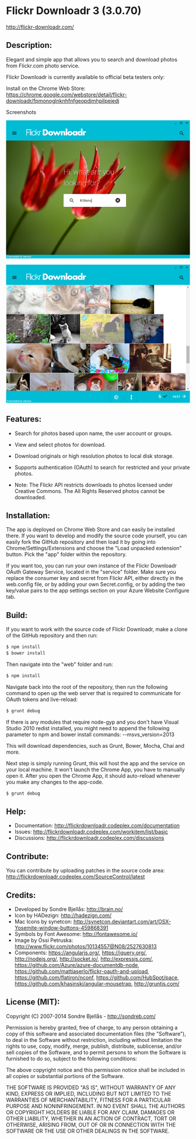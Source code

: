 Flickr Downloadr 3 (3.0.70)
============

http://flickr-downloadr.com/

## Description:

Elegant and simple app that allows you to search and download
photos from Flickr.com photo service.

Flickr Downloadr is currently available to official beta testers only:

Install on the Chrome Web Store: https://chrome.google.com/webstore/detail/flickr-downloadr/fpmonoglnknhfnfgeopdjmhpilpejedj

Screenshots

![Home Screen](/web/public/images/Flickr_Downloadr_02.png?raw=true "Home Screen")

![Results](/web/public/images/Flickr_Downloadr_06.png?raw=true "Results")

## Features:
- Search for photos based upon name, the user account or groups.
- View and select photos for download.
- Download originals or high resolution photos to local disk storage.
- Supports authentication (OAuth) to search for restricted and your private photos.

- Note: The Flickr API restricts downloads to photos licensed under Creative Commons. The All Rights Reserved photos cannot be downloaded.

## Installation:

The app is deployed on Chrome Web Store and can easily be installed there.
If you want to develop and modify the source code yourself, you can easily fork the GitHub repository
and then load it by going into Chrome/Settings/Extensions and choose the
"Load unpacked extension" button. Pick the "app" folder within the repository.

If you want too, you can run your own instance of the Flickr Downloadr OAuth Gateway Service, located
in the "service" folder. Make sure you replace the consumer key and secret from Flickr API, either
directly in the web.config file, or by adding your own Secret.config, or by adding the two key/value
pairs to the app settings section on your Azure Website Configure tab.

## Build:

If you want to work with the source code of Flickr Downloadr, make a clone of the GitHub repository
and then run:

```sh
$ npm install
$ bower install
```

Then navigate into the "web" folder and run:

```sh
$ npm install
```

Navigate back into the root of the repository, then run the following command to open up the web
server that is required to communicate for OAuth tokens and live-reload:

```sh
$ grunt debug
```

If there is any modules that require node-gyp and you don't have Visual Studio 2010 redist installed,
you might need to append the following parameter to npm and bower install commands: --msvs_version=2013

This will download dependencies, such as Grunt, Bower, Mocha, Chai and more.

Next step is simply running Grunt, this will host the app and the service on
your local machine. It won't launch the Chrome App, you have to manually open
it. After you open the Chrome App, it should auto-reload whenever you make
any changes to the app-code.

```sh
$ grunt debug
```

## Help:

- Documentation: http://flickrdownloadr.codeplex.com/documentation
- Issues: http://flickrdownloadr.codeplex.com/workitem/list/basic
- Discussions: http://flickrdownloadr.codeplex.com/discussions

## Contribute:

You can contribute by uploading patches in the source code area:
http://flickrdownloadr.codeplex.com/SourceControl/latest

## Credits:
- Developed by Sondre Bjellås: http://brain.no/
- Icon by HADezign: http://hadezign.com/
- Mac Icons by synetcon: http://synetcon.deviantart.com/art/OSX-Yosemite-window-buttons-459868391
- Symbols by Font Awesome: http://fontawesome.io/
- Image by Ossi Petruska: http://www.flickr.com/photos/10134557@N08/2527630813
- Components: https://angularjs.org/, https://jquery.org/, http://nodejs.org/,
http://socket.io/, http://expressjs.com/, https://github.com/Azure/azure-documentdb-node,
https://github.com/mattiaserlo/flickr-oauth-and-upload, https://github.com/flatiron/nconf,
https://github.com/HubSpot/pace,  https://github.com/khasinski/angular-mousetrap,
http://gruntjs.com/

## License (MIT):

Copyright (C) 2007-2014 Sondre Bjellås - http://sondreb.com/

Permission is hereby granted, free of charge, to any person obtaining
a copy of this software and associated documentation files (the
"Software"), to deal in the Software without restriction, including
without limitation the rights to use, copy, modify, merge, publish,
distribute, sublicense, and/or sell copies of the Software, and to
permit persons to whom the Software is furnished to do so, subject to
the following conditions:

The above copyright notice and this permission notice shall be
included in all copies or substantial portions of the Software.

THE SOFTWARE IS PROVIDED "AS IS", WITHOUT WARRANTY OF ANY KIND,
EXPRESS OR IMPLIED, INCLUDING BUT NOT LIMITED TO THE WARRANTIES OF
MERCHANTABILITY, FITNESS FOR A PARTICULAR PURPOSE AND
NONINFRINGEMENT. IN NO EVENT SHALL THE AUTHORS OR COPYRIGHT HOLDERS BE
LIABLE FOR ANY CLAIM, DAMAGES OR OTHER LIABILITY, WHETHER IN AN ACTION
OF CONTRACT, TORT OR OTHERWISE, ARISING FROM, OUT OF OR IN CONNECTION
WITH THE SOFTWARE OR THE USE OR OTHER DEALINGS IN THE SOFTWARE.

